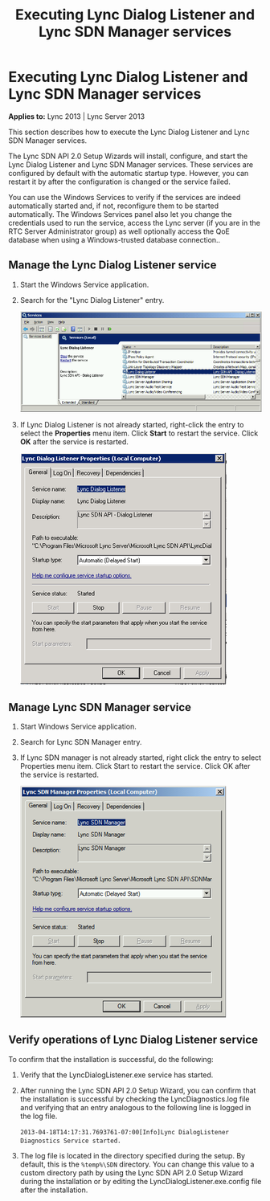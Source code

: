 ﻿---
title: Executing Lync Dialog Listener and Lync SDN Manager services
TOCTitle: Executing Lync Dialog Listener and Lync SDN Manager services
ms:assetid: 5cb9889e-0b19-4d82-aa5d-b6ee8721f355
ms:mtpsurl: https://msdn.microsoft.com/en-us/library/Dn439304(v=office.15)
ms:contentKeyID: 57261040
ms.date: 07/24/2014
mtps_version: v=office.15
---

# Executing Lync Dialog Listener and Lync SDN Manager services

**Applies to:** Lync 2013 | Lync Server 2013

This section describes how to execute the Lync Dialog Listener and Lync SDN Manager services.

The Lync SDN API 2.0 Setup Wizards will install, configure, and start the Lync Dialog Listener and Lync SDN Manager services. These services are configured by default with the automatic startup type. However, you can restart it by after the configuration is changed or the service failed.

You can use the Windows Services to verify if the services are indeed automatically started and, if not, reconfigure them to be started automatically. The Windows Services panel also let you change the credentials used to run the service, access the Lync server (if you are in the RTC Server Administrator group) as well optionally access the QoE database when using a Windows-trusted database connection..

## Manage the Lync Dialog Listener service

1.  Start the Windows Service application.

2.  Search for the "Lync Dialog Listener" entry.  
      
    ![Search dialog box for the Lync Dialog Listener entry](images/Dn785217.lync_sdn_api_search_ldl(Office.15).png "Search dialog box for the Lync Dialog Listener entry")  

3.  If Lync Dialog Listener is not already started, right-click the entry to select the **Properties** menu item. Click **Start** to restart the service. Click **OK** after the service is restarted.  
      
    ![Lync Dialog Listener Properties sheet](images/Dn439304.lync_sdn_api_ldl_properties(Office.15).png "Lync Dialog Listener Properties sheet")  

## Manage Lync SDN Manager service

1.  Start Windows Service application.

2.  Search for Lync SDN Manager entry.

3.  If Lync SDN manager is not already started, right click the entry to select Properties menu item. Click Start to restart the service. Click OK after the service is restarted.  
    
    ![Lync SDN Manager properties](images/Dn785214.lync_sdn_mgr_properties(Office.15).png "Lync SDN Manager properties")

## Verify operations of Lync Dialog Listener service

To confirm that the installation is successful, do the following:

1.  Verify that the LyncDialogListener.exe service has started.

2.  After running the Lync SDN API 2.0 Setup Wizard, you can confirm that the installation is successful by checking the LyncDiagnostics.log file and verifying that an entry analogous to the following line is logged in the log file.  
      
    `2013-04-18T14:17:31.7693761-07:00[Info]Lync DialogListener Diagnostics Service started.`

3.  The log file is located in the directory specified during the setup. By default, this is the `%temp%\SDN` directory. You can change this value to a custom directory path by using the Lync SDN API 2.0 Setup Wizard during the installation or by editing the LyncDialogListener.exe.config file after the installation.

